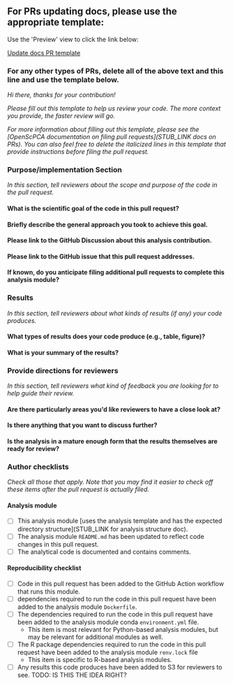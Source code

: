 ## For PRs updating docs, please use the appropriate template:

Use the 'Preview' view to click the link below:

<a href="?expand=1&template=docs-update-pr.md"> Update docs PR template </a>

### For any other types of PRs, delete all of the above text and this line and use the template below.


_Hi there, thanks for your contribution!_

_Please fill out this template to help us review your code._
_The more context you provide, the faster review will go._

_For more information about filling out this template, please see the [OpenScPCA documentation on filing pull requests](STUB_LINK docs on PRs)._
_You can also feel free to delete the italicized lines in this template that provide instructions before filing the pull request._




### Purpose/implementation Section

_In this section, tell reviewers about the scope and purpose of the code in the pull request._


#### What is the scientific goal of the code in this pull request?



#### Briefly describe the general approach you took to achieve this goal.


#### Please link to the GitHub Discussion about this analysis contribution.


#### Please link to the GitHub issue that this pull request addresses.


#### If known, do you anticipate filing additional pull requests to complete this analysis module?



### Results

_In this section, tell reviewers about what kinds of results (if any) your code produces._


#### What types of results does your code produce (e.g., table, figure)?


#### What is your summary of the results?




### Provide directions for reviewers

_In this section, tell reviewers what kind of feedback you are looking for to help guide their review._

#### Are there particularly areas you'd like reviewers to have a close look at?



#### Is there anything that you want to discuss further?



#### Is the analysis in a mature enough form that the results themselves are ready for review?



### Author checklists

_Check all those that apply._
_Note that you may find it easier to check off these items after the pull request is actually filed._


#### Analysis module

- [ ] This analysis module [uses the analysis template and has the expected directory structure](STUB_LINK for analysis structure doc).
- [ ] The analysis module `README.md` has been updated to reflect code changes in this pull request.
- [ ] The analytical code is documented and contains comments.

#### Reproducibility checklist

- [ ] Code in this pull request has been added to the GitHub Action workflow that runs this module.
- [ ] dependencies required to run the code in this pull request have been added to the analysis module `Dockerfile`.
- [ ] The dependencies required to run the code in this pull request have been added to the analysis module conda `environment.yml` file.
  - This item is most relevant for Python-based analysis modules, but may be relevant for additional modules as well.
- [ ] The R package dependencies required to run the code in this pull request have been added to the analysis module `renv.lock` file
  - This item is specific to R-based analysis modules.
- [ ] Any results this code produces have been added to S3 for reviewers to see. TODO: IS THIS THE IDEA RIGHT?
